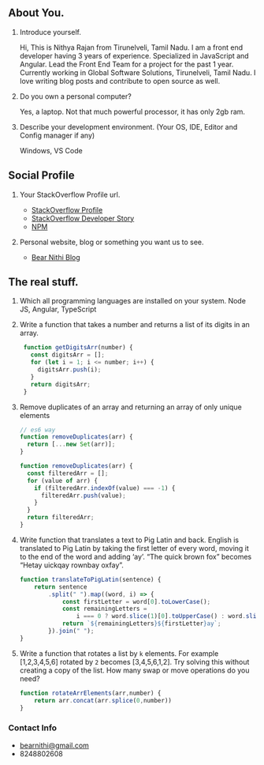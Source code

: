 ## About You.

1. Introduce yourself.

   Hi, This is Nithya Rajan from Tirunelveli, Tamil Nadu. I am a front end developer having 3 years of experience. Specialized in JavaScript and Angular. Lead the Front End Team for a project for the past 1 year. Currently working in Global Software Solutions, Tirunelveli, Tamil Nadu. I love writing blog posts and contribute to open source as well.

2. Do you own a personal computer?

   Yes, a laptop. Not that much powerful processor, it has only 2gb ram.

3. Describe your development environment. (Your OS, IDE, Editor and Config manager if any)

   Windows, VS Code

## Social Profile

1. Your StackOverflow Profile url. 

    - [StackOverflow Profile](https://stackoverflow.com/users/5013729/bear-nithi) 
    - [StackOverflow Developer Story](https://stackoverflow.com/users/story/5013729)
    - [NPM](https://www.npmjs.com/~bearnithi)

2. Personal website, blog or something you want us to see. 
    - [Bear Nithi Blog](http://bearnithi.com)

## The real stuff.

1. Which all programming languages are installed on your system.
   Node JS, Angular, TypeScript

2. Write a function that takes a number and returns a list of its digits in an array.

   ```javascript
    function getDigitsArr(number) {
      const digitsArr = [];
      for (let i = 1; i <= number; i++) {
        digitsArr.push(i);
      }
      return digitsArr;
    }
   ```

3. Remove duplicates of an array and returning an array of only unique elements

   ```javascript
   // es6 way
   function removeDuplicates(arr) {
     return [...new Set(arr)];
   }

   function removeDuplicates(arr) {
     const filteredArr = [];
     for (value of arr) {
       if (filteredArr.indexOf(value) === -1) {
         filteredArr.push(value);
       }
     }
     return filteredArr;
   }
   ```

4. Write function that translates a text to Pig Latin and back. English is translated to Pig Latin by taking the first letter of every word, moving it to the end of the word and adding ‘ay’. “The quick brown fox” becomes “Hetay uickqay rownbay oxfay”.

    ```javascript
    function translateToPigLatin(sentence) {
        return sentence
            .split(" ").map((word, i) => {
                const firstLetter = word[0].toLowerCase();
                const remainingLetters =
                    i === 0 ? word.slice(1)[0].toUpperCase() : word.slice(1);
                return `${remainingLetters}${firstLetter}ay`;
            }).join(" ");
    }
    ```

5. Write a function that rotates a list by `k` elements. For example [1,2,3,4,5,6] rotated by `2` becomes [3,4,5,6,1,2]. Try solving this without creating a copy of the list. How many swap or move operations do you need?

    ```javascript
    function rotateArrElements(arr,number) {
        return arr.concat(arr.splice(0,number))
    }
    ```


### Contact Info

- bearnithi@gmail.com
- 8248802608